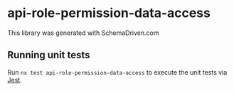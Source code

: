 
# api-role-permission-data-access

This library was generated with SchemaDriven.com

## Running unit tests

Run `nx test api-role-permission-data-access` to execute the unit tests via [Jest](https://jestjs.io).

